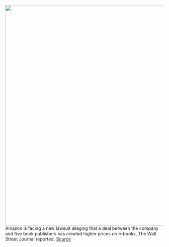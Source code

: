 <img src='https://cdn.vox-cdn.com/thumbor/vRVXzAiI_gTb5nuu1t-5d-7l1AE=/0x0:3000x2000/1200x800/filters:focal(1260x760:1740x1240)/cdn.vox-cdn.com/uploads/chorus_image/image/68681090/acastro_180329_1777_amazon_0001.0.jpg' width='700px' /><br/>
Amazon is facing a new lawsuit alleging that a deal between the company and five book publishers has created higher prices on e-books, The Wall Street Journal reported.
<a href='https://www.theverge.com/2021/1/17/22234684/new-lawsuit-accuses-amazon-e-book-price-fixing'> Source <a/>